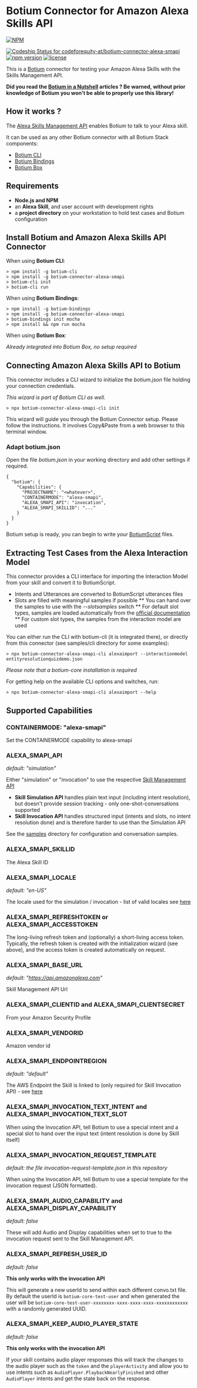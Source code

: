 # Botium Connector for Amazon Alexa Skills API

[![NPM](https://nodei.co/npm/botium-connector-alexa-smapi.png?downloads=true&downloadRank=true&stars=true)](https://nodei.co/npm/botium-connector-alexa-smapi/)

[![Codeship Status for codeforequity-at/botium-connector-alexa-smapi](https://app.codeship.com/projects/e0750720-3c10-0136-1ab8-1230355a00f9/status?branch=master)](https://app.codeship.com/projects/290458)
[![npm version](https://badge.fury.io/js/botium-connector-alexa-smapi.svg)](https://badge.fury.io/js/botium-connector-alexa-smapi)
[![license](https://img.shields.io/github/license/mashape/apistatus.svg)]()

This is a [Botium](https://github.com/codeforequity-at/botium-core) connector for testing your Amazon Alexa Skills with the Skills Management API.

__Did you read the [Botium in a Nutshell](https://medium.com/@floriantreml/botium-in-a-nutshell-part-1-overview-f8d0ceaf8fb4) articles ? Be warned, without prior knowledge of Botium you won't be able to properly use this library!__

## How it works ?
The [Alexa Skills Management API](https://developer.amazon.com/de/alexa-skills-kit/smapi) enables Botium to talk to your Alexa skill.

It can be used as any other Botium connector with all Botium Stack components:
* [Botium CLI](https://github.com/codeforequity-at/botium-cli/)
* [Botium Bindings](https://github.com/codeforequity-at/botium-bindings/)
* [Botium Box](https://www.botium.at)

## Requirements

* __Node.js and NPM__
* an __Alexa Skill__, and user account with development rights
* a __project directory__ on your workstation to hold test cases and Botium configuration

## Install Botium and Amazon Alexa Skills API Connector

When using __Botium CLI__:

```
> npm install -g botium-cli
> npm install -g botium-connector-alexa-smapi
> botium-cli init
> botium-cli run
```

When using __Botium Bindings__:

```
> npm install -g botium-bindings
> npm install -g botium-connector-alexa-smapi
> botium-bindings init mocha
> npm install && npm run mocha
```

When using __Botium Box__:

_Already integrated into Botium Box, no setup required_

## Connecting Amazon Alexa Skills API to Botium

This connector includes a CLI wizard to initialize the _botium.json_ file holding your connection credentials.

_This wizard is part of Botium CLI as well._

    > npx botium-connector-alexa-smapi-cli init

This wizard will guide you through the Botium Connector setup. Please follow the instructions. It involves Copy&Paste from a web browser to this terminal window.

### Adapt botium.json

Open the file _botium.json_ in your working directory and add other settings if required.

```
{
  "botium": {
    "Capabilities": {
      "PROJECTNAME": "<whatever>",
      "CONTAINERMODE": "alexa-smapi",
      "ALEXA_SMAPI_API": "invocation",
      "ALEXA_SMAPI_SKILLID": "..."
    }
  }
}
```

Botium setup is ready, you can begin to write your [BotiumScript](https://github.com/codeforequity-at/botium-core/wiki/Botium-Scripting) files.

## Extracting Test Cases from the Alexa Interaction Model 

This connector provides a CLI interface for importing the Interaction Model from your skill and convert it to BotiumScript.

* Intents and Utterances are converted to BotiumScript utterances files
* Slots are filled with meaningful samples if possible
** You can hand over the samples to use with the _--slotsamples_ switch
** For default slot types, samples are loaded automatically from the [official documentation](https://developer.amazon.com/de/docs/custom-skills/slot-type-reference.html)
** For custom slot types, the samples from the interaction model are used

You can either run the CLI with botium-cli (it is integrated there), or directly from this connector (see samples/cli directory for some examples):

    > npx botium-connector-alexa-smapi-cli alexaimport --interactionmodel entityresolutionquizdemo.json

_Please note that a botium-core installation is required_

For getting help on the available CLI options and switches, run:

    > npx botium-connector-alexa-smapi-cli alexaimport --help

## Supported Capabilities

### CONTAINERMODE: "alexa-smapi"

Set the CONTAINERMODE capability to alexa-smapi

### ALEXA_SMAPI_API
_default: "simulation"_

Either "simulation" or "invocation" to use the respective [Skill Management API](https://developer.amazon.com/de/docs/smapi/skill-testing-operations.html)
* __Skill Simulation API__ handles plain text input (including intent resolution), but doesn't provide session tracking - only one-shot-conversations supported
* __Skill Invocation API__ handles structured input (intents and slots, no intent resolution done) and is therefore harder to use than the Simulation API

See the [samples](samples) directory for configuration and conversation samples.

### ALEXA_SMAPI_SKILLID

The Alexa Skill ID

### ALEXA_SMAPI_LOCALE
_default: "en-US"_

The locale used for the simulation / invocation - list of valid locales see [here](https://developer.amazon.com/de/docs/smapi/skill-simulation-api.html#request-attributes-definition)

### ALEXA_SMAPI_REFRESHTOKEN or ALEXA_SMAPI_ACCESSTOKEN

The long-living refresh token and (optionally) a short-living access token. Typically, the refresh token is created with the initialization wizard (see above), and the access token is created automatically on request.

### ALEXA_SMAPI_BASE_URL
_default: "https://api.amazonalexa.com"_

Skill Management API Url

### ALEXA_SMAPI_CLIENTID and ALEXA_SMAPI_CLIENTSECRET
From your Amazon Security Profile

### ALEXA_SMAPI_VENDORID
Amazon vendor id

### ALEXA_SMAPI_ENDPOINTREGION
_default: "default"_

The AWS Endpoint the Skill is linked to (only required for Skill Invocation API) - see [here](https://developer.amazon.com/de/docs/smapi/skill-invocation-api.html#request-attributes-definition)

### ALEXA_SMAPI_INVOCATION_TEXT_INTENT and ALEXA_SMAPI_INVOCATION_TEXT_SLOT

When using the Invocation API, tell Botium to use a special intent and a special slot to hand over the input text (intent resolution is done by Skill itself)

### ALEXA_SMAPI_INVOCATION_REQUEST_TEMPLATE
_default: the file invocation-request-template.json in this repository_

When using the Invocation API, tell Botium to use a special template for the invocation request (JSON formatted).

### ALEXA_SMAPI_AUDIO_CAPABILITY and ALEXA_SMAPI_DISPLAY_CAPABILITY
_default: false_

These will add Audio and Display capabilities when set to true to the invocation request sent to the Skill Management API.

### ALEXA_SMAPI_REFRESH_USER_ID
_default: false_

**This only works with the invocation API**

This will generate a new userId to send within each different convo.txt file. By default the userId is `botium-core-test-user` and when
generated the user will be `botium-core-test-user-xxxxxxxx-xxxx-xxxx-xxxx-xxxxxxxxxxxx` with a randomly generated UUID.

### ALEXA_SMAPI_KEEP_AUDIO_PLAYER_STATE
_default: false_

**This only works with the invocation API**

If your skill contains audio player responses this will track the changes to the audio player such as the `token` and the `playerActivity`
and allow you to use intents such as `AudioPlayer.PlaybackNearlyFinished` and other `AudioPlayer` intents and get the state back on the response.
